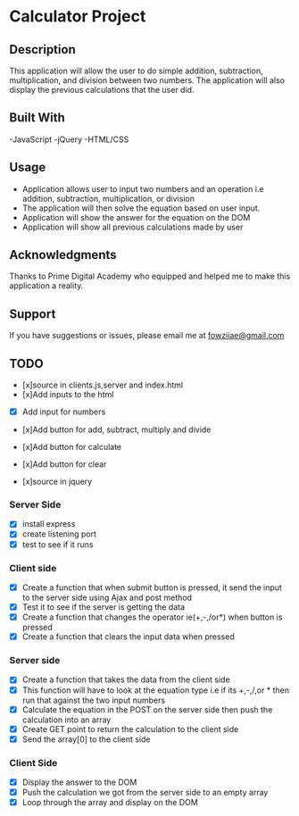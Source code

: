 # Calculator Project

## Description

This application will allow the user to do simple addition, subtraction, multiplication, and division between two numbers. The application will also display the previous calculations that the user did.

## Built With

-JavaScript
-jQuery
-HTML/CSS

## Usage

- Application allows user to input two numbers and an operation i.e addition, subtraction, multiplication, or division
- The application will then solve the equation based on user input.
- Application will show the answer for the equation on the DOM
- Application will show all previous calculations made by user

## Acknowledgments

Thanks to Prime Digital Academy who equipped and helped me to make this application a reality.

## Support

If you have suggestions or issues, please email me at fowziiae@gmail.com

## TODO

- [x]source in clients.js,server and index.html
- [x]Add inputs to the html
- [x] Add input for numbers
- [x]Add button for add, subtract, multiply and divide
- [x]Add button for calculate
- [x]Add button for clear

- [x]source in jquery

### Server Side

- [x] install express
- [x] create listening port
- [x] test to see if it runs

### Client side

- [x] Create a function that when submit button is pressed, it send the input to the server side using Ajax and post method
- [x] Test it to see if the server is getting the data
- [x] Create a function that changes the operator ie(+,-,/or\*) when button is pressed
- [x] Create a function that clears the input data when pressed

### Server side

- [x] Create a function that takes the data from the client side
- [x] This function will have to look at the equation type i.e if its +,-,/,or \* then run that against the two input numbers
- [x] Calculate the equation in the POST on the server side then push the calculation into an array
- [x] Create GET point to return the calculation to the client side
- [x] Send the array[0] to the client side

### Client Side

- [x] Display the answer to the DOM
- [x] Push the calculation we got from the server side to an empty array
- [x] Loop through the array and display on the DOM
